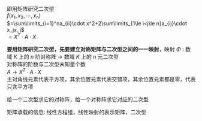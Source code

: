 即用矩阵研究二次型  
$f(x_1,x_2,\cdots,x_n)$  
$=\sum\limits_{i=1}^na_{ii}\cdot x^2+2\sum\limits_{1\le i<j\le n}a_{ij}\cdot x_jx_j$  
$=X^T\cdot A\cdot X$  
  
**要用矩阵研究二次型，先要建立对称矩阵与二次型之间的一一映射**，映射 $\Phi$ : 数域 $K$ 上的 $n$ 阶对称阵 $\to$ 数域 $K$ 上的 $n$ 元二次型  
对称阵的阶数与二次型未知量个数  
$A\to X^T\cdot A\cdot X$  
主对角线元素代表平方项，其余位置元素代表交错项，其余位置元素都是零，代表只含平方项  
  
给一个二次型求它的对称阵，给一个对称阵求它对应的二次型  
  
矩阵承载的信息: 线性方程组，线性映射的表示矩阵，二次型  
